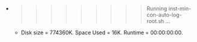 * >>>>>>>>> Running inst-min-con-auto-log-root.sh ...
  * Disk size = 774360K. Space Used = 16K. Runtime = 00:00:00:00.
